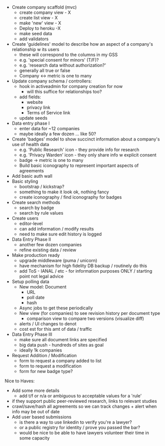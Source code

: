 - Create company scaffold (mvc)
  - create company view - X
  - create list view - X
  - make 'new' view - X
  - Deploy to heroku -X
  - make seed data
  - add validators
- Create 'guidelines' model to describe how an aspect of a company's relationship w its users
  - these will correspond to the columns in my GSS
  - e.g. 'special consent for minors' (T/F)?
  - e.g. 'research data without authorization?'
  - generally all true or false
  - Company <-> metric is one to many
- Update company schema / controllers:
  - hook in activeadmin for company creation for now
    - will this suffice for relationships too?
  - add fields:
    - website
    - privacy link
    - Terms of Service link
  - update seeds
- Data entry phase I
  - enter data for ~12 companies
  - maybe ideally a few dozen ... like 50?
- Create 'badges' model to show succinct information about a company's use of health data
  - e.g. 'Public Research' icon - they provide info for research
  - e.g. 'Privacy Warden' icon - they only share info w explicit consent
  - badge -> metric is one to many
  - Build basic iconography to represent important aspects of agreements
- Add basic auth wall
- Basic styling
  - bootstrap / kickstrap?
  - something to make it look ok, nothing fancy
  - create iconography / find iconography for badges
- Create search methods
  - search by badge
  - search by rule values
- Create users
  - editor-level
  - can add information / modify results
  - need to make sure edit history is logged
- Data Entry Phase II
  - another few dozen companies
  - refine existing data / review
- Make production ready
  - upgrade middleware (puma / unicorn)
  - have mechanism for high fidelity DB backup / routinely do this
  - add ToS - IANAL / etc - for information purposes ONLY / starting point not legal advice
- Setup polling data
  - New model: Document
    - URL
    - poll date
    - hash
  - Async jobs to get these periodically
  - New view (for companies) to see revision history per document type
    - comparison view to compare two versions (visualize diff)
  - alerts  / UI changes to denot
  - cost est for this amt of data / traffic
- Data Entry Phase III
  - make sure all document links are specified
  - big data push - hundreds of sites as goal
  - ideally 1k companies
- Request Addition / Modification
  - form to request a company added to list
  - form to request a modification
  - form for new badge type?

Nice to Haves:

- Add some more details
  - add t/f or n/a or ambiguous to acceptable values for a 'rule'
- if they support public peer-reviewed research, links to relevant studies
- crawl/save/hash all agreements so we can track changes + alert when info may be out of date
- Add user based submissions
  - is there a way to use linkedin to verify you're a lawyer?
  - or a public registry for identity / prove you passed the bar?
  - would be nice to be able to have lawyers volunteer their time in some capacity